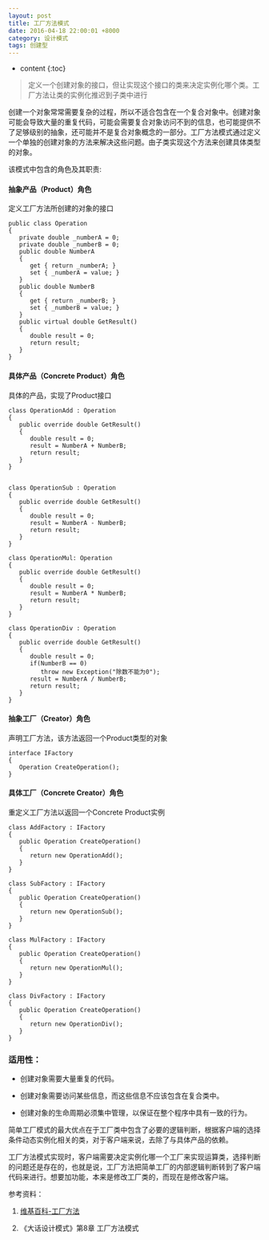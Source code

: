 ```yaml
---
layout: post
title: 工厂方法模式
date: 2016-04-18 22:00:01 +8000
category: 设计模式
tags: 创建型
---
```


* content
{:toc}

>定义一个创建对象的接口，但让实现这个接口的类来决定实例化哪个类。工厂方法让类的实例化推迟到子类中进行

创建一个对象常常需要复杂的过程，所以不适合包含在一个复合对象中。创建对象可能会导致大量的重复代码，可能会需要复合对象访问不到的信息，也可能提供不了足够级别的抽象，还可能并不是复合对象概念的一部分。工厂方法模式通过定义一个单独的创建对象的方法来解决这些问题。由子类实现这个方法来创建具体类型的对象。

该模式中包含的角色及其职责:

#### 抽象产品（Product）角色

定义工厂方法所创建的对象的接口

    public class Operation
    {
       private double _numberA = 0;
       private double _numberB = 0;
       public double NumberA
       {
          get { return _numberA; }
          set { _numberA = value; }
       }
       public double NumberB
       {
          get { return _numberB; }
          set { _numberB = value; }
       }
       public virtual double GetResult()
       {
          double result = 0;
          return result;
       }
    }

#### 具体产品（Concrete Product）角色

具体的产品，实现了Product接口

    class OperationAdd : Operation
    {
       public override double GetResult()
       {
          double result = 0;
          result = NumberA + NumberB;
          return result;
       }
    }


    class OperationSub : Operation
    {
       public override double GetResult()
       {
          double result = 0;
          result = NumberA - NumberB;
          return result;
       }
    }

    class OperationMul: Operation
    {
       public override double GetResult()
       {
          double result = 0;
          result = NumberA * NumberB;
          return result;
       }
    }

    class OperationDiv : Operation
    {
       public override double GetResult()
       {
          double result = 0;
          if(NumberB == 0)
             throw new Exception("除数不能为0");
          result = NumberA / NumberB;
          return result;
       }
    }

#### 抽象工厂（Creator）角色

声明工厂方法，该方法返回一个Product类型的对象

    interface IFactory
    {
       Operation CreateOperation();
    }

#### 具体工厂（Concrete Creator）角色

重定义工厂方法以返回一个Concrete Product实例

    class AddFactory : IFactory
    {
       public Operation CreateOperation()
       {
          return new OperationAdd();
       }
    }

    class SubFactory : IFactory
    {
       public Operation CreateOperation()
       {
          return new OperationSub();
       }
    }

    class MulFactory : IFactory
    {
       public Operation CreateOperation()
       {
          return new OperationMul();
       }
    }

    class DivFactory : IFactory
    {
       public Operation CreateOperation()
       {
          return new OperationDiv();
       }
    }

### 适用性：

* 创建对象需要大量重复的代码。

* 创建对象需要访问某些信息，而这些信息不应该包含在复合类中。

* 创建对象的生命周期必须集中管理，以保证在整个程序中具有一致的行为。


简单工厂模式的最大优点在于工厂类中包含了必要的逻辑判断，根据客户端的选择条件动态实例化相关的类，对于客户端来说，去除了与具体产品的依赖。

工厂方法模式实现时，客户端需要决定实例化哪一个工厂来实现运算类，选择判断的问题还是存在的，也就是说，工厂方法把简单工厂的内部逻辑判断转到了客户端代码来进行。想要加功能，本来是修改工厂类的，而现在是修改客户端。

参考资料：

1. [维基百科-工厂方法](https://zh.wikipedia.org/wiki/工厂方法)

2. 《大话设计模式》第8章 工厂方法模式


